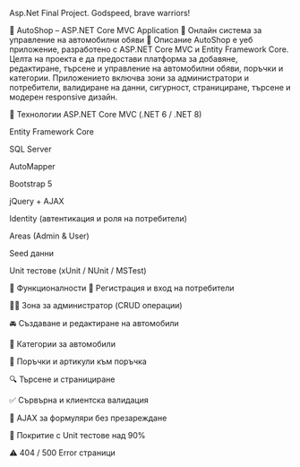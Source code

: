 Asp.Net Final Project. Godspeed, brave warriors!

🛒 AutoShop – ASP.NET Core MVC Application
🚗 Онлайн система за управление на автомобилни обяви
📌 Описание
AutoShop е уеб приложение, разработено с ASP.NET Core MVC и Entity Framework Core. Целта на проекта е да предостави платформа за добавяне, редактиране, търсене и управление на автомобилни обяви, поръчки и категории. Приложението включва зони за администратори и потребители, валидиране на данни, сигурност, странициране, търсене и модерен responsive дизайн.

🔧 Технологии
ASP.NET Core MVC (.NET 6 / .NET 8)

Entity Framework Core

SQL Server

AutoMapper

Bootstrap 5

jQuery + AJAX

Identity (автентикация и роля на потребители)

Areas (Admin & User)

Seed данни

Unit тестове (xUnit / NUnit / MSTest)

📁 Функционалности
🔐 Регистрация и вход на потребители

🧑‍💻 Зона за администратор (CRUD операции)

🚘 Създаване и редактиране на автомобили

📂 Категории за автомобили

🛒 Поръчки и артикули към поръчка

🔍 Търсене и странициране

✅ Сървърна и клиентска валидация

🔄 AJAX за формуляри без презареждане

🧪 Покритие с Unit тестове над 90%

⚠️ 404 / 500 Error страници
